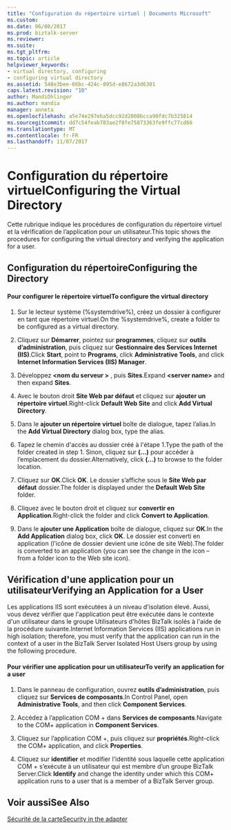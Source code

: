 ```yaml
---
title: "Configuration du répertoire virtuel | Documents Microsoft"
ms.custom: 
ms.date: 06/08/2017
ms.prod: biztalk-server
ms.reviewer: 
ms.suite: 
ms.tgt_pltfrm: 
ms.topic: article
helpviewer_keywords:
- virtual directory, configuring
- configuring virtual directory
ms.assetid: 548e3bee-66bc-424c-895d-e8672a3d6301
caps.latest.revision: "10"
author: MandiOhlinger
ms.author: mandia
manager: anneta
ms.openlocfilehash: a5e74e297eba5dcc92d2008bcca90fdc7b325814
ms.sourcegitcommit: dd7c54feab783ae2f8fe75873363fe9ffc77cd66
ms.translationtype: MT
ms.contentlocale: fr-FR
ms.lasthandoff: 11/07/2017
---
```

# <a name="configuring-the-virtual-directory"></a><span data-ttu-id="3dce0-102">Configuration du répertoire virtuel</span><span class="sxs-lookup"><span data-stu-id="3dce0-102">Configuring the Virtual Directory</span></span>
<span data-ttu-id="3dce0-103">Cette rubrique indique les procédures de configuration du répertoire virtuel et la vérification de l’application pour un utilisateur.</span><span class="sxs-lookup"><span data-stu-id="3dce0-103">This topic shows the procedures for configuring the virtual directory and verifying the application for a user.</span></span>  
  
## <a name="configuring-the-directory"></a><span data-ttu-id="3dce0-104">Configuration du répertoire</span><span class="sxs-lookup"><span data-stu-id="3dce0-104">Configuring the Directory</span></span>  
  
#### <a name="to-configure-the-virtual-directory"></a><span data-ttu-id="3dce0-105">Pour configurer le répertoire virtuel</span><span class="sxs-lookup"><span data-stu-id="3dce0-105">To configure the virtual directory</span></span>  
  
1.  <span data-ttu-id="3dce0-106">Sur le lecteur système (%systemdrive%), créez un dossier à configurer en tant que répertoire virtuel.</span><span class="sxs-lookup"><span data-stu-id="3dce0-106">On the %systemdrive%, create a folder to be configured as a virtual directory.</span></span>  
  
2.  <span data-ttu-id="3dce0-107">Cliquez sur **Démarrer**, pointez sur **programmes**, cliquez sur **outils d’administration**, puis cliquez sur **Gestionnaire des Services Internet (IIS)**.</span><span class="sxs-lookup"><span data-stu-id="3dce0-107">Click **Start**, point to **Programs**, click **Administrative Tools**, and click **Internet Information Services (IIS) Manager**.</span></span>  
  
3.  <span data-ttu-id="3dce0-108">Développez  **\<nom du serveur >** , puis **Sites**.</span><span class="sxs-lookup"><span data-stu-id="3dce0-108">Expand **\<server name>** and then expand **Sites**.</span></span>  
  
4.  <span data-ttu-id="3dce0-109">Avec le bouton droit **Site Web par défaut** et cliquez sur **ajouter un répertoire virtuel**.</span><span class="sxs-lookup"><span data-stu-id="3dce0-109">Right-click **Default Web Site** and click **Add Virtual Directory**.</span></span>  
  
5.  <span data-ttu-id="3dce0-110">Dans le **ajouter un répertoire virtuel** boîte de dialogue, tapez l’alias.</span><span class="sxs-lookup"><span data-stu-id="3dce0-110">In the **Add Virtual Directory** dialog box, type the alias.</span></span>  
  
6.  <span data-ttu-id="3dce0-111">Tapez le chemin d'accès au dossier créé à l'étape 1.</span><span class="sxs-lookup"><span data-stu-id="3dce0-111">Type the path of the folder created in step 1.</span></span> <span data-ttu-id="3dce0-112">Sinon, cliquez sur **(...)**  pour accéder à l’emplacement du dossier.</span><span class="sxs-lookup"><span data-stu-id="3dce0-112">Alternatively, click **(…)** to browse to the folder location.</span></span>  
  
7.  <span data-ttu-id="3dce0-113">Cliquez sur **OK**.</span><span class="sxs-lookup"><span data-stu-id="3dce0-113">Click **OK**.</span></span> <span data-ttu-id="3dce0-114">Le dossier s’affiche sous le **Site Web par défaut** dossier.</span><span class="sxs-lookup"><span data-stu-id="3dce0-114">The folder is displayed under the **Default Web Site** folder.</span></span>  
  
8.  <span data-ttu-id="3dce0-115">Cliquez avec le bouton droit et cliquez sur **convertir en Application**.</span><span class="sxs-lookup"><span data-stu-id="3dce0-115">Right-click the folder and click **Convert to Application**.</span></span>  
  
9. <span data-ttu-id="3dce0-116">Dans le **ajouter une Application** boîte de dialogue, cliquez sur **OK**.</span><span class="sxs-lookup"><span data-stu-id="3dce0-116">In the **Add Application** dialog box, click **OK**.</span></span> <span data-ttu-id="3dce0-117">Le dossier est converti en application (l'icône de dossier devient une icône de site Web).</span><span class="sxs-lookup"><span data-stu-id="3dce0-117">The folder is converted to an application (you can see the change in the icon – from a folder icon to the Web site icon).</span></span>  
  
## <a name="verifying-an-application-for-a-user"></a><span data-ttu-id="3dce0-118">Vérification d'une application pour un utilisateur</span><span class="sxs-lookup"><span data-stu-id="3dce0-118">Verifying an Application for a User</span></span>  
 <span data-ttu-id="3dce0-119">Les applications IIS sont exécutées à un niveau d'isolation élevé. Aussi, vous devez vérifier que l'application peut être exécutée dans le contexte d'un utilisateur dans le groupe Utilisateurs d'hôtes BizTalk isolés à l'aide de la procédure suivante.</span><span class="sxs-lookup"><span data-stu-id="3dce0-119">Internet Information Services (IIS) applications run in high isolation; therefore, you must verify that the application can run in the context of a user in the BizTalk Server Isolated Host Users group by using the following procedure.</span></span>  
  
#### <a name="to-verify-an-application-for-a-user"></a><span data-ttu-id="3dce0-120">Pour vérifier une application pour un utilisateur</span><span class="sxs-lookup"><span data-stu-id="3dce0-120">To verify an application for a user</span></span>  
  
1.  <span data-ttu-id="3dce0-121">Dans le panneau de configuration, ouvrez **outils d’administration**, puis cliquez sur **Services de composants**.</span><span class="sxs-lookup"><span data-stu-id="3dce0-121">In Control Panel, open **Administrative Tools**, and then click **Component Services**.</span></span>  
  
2.  <span data-ttu-id="3dce0-122">Accédez à l’application COM + dans **Services de composants**.</span><span class="sxs-lookup"><span data-stu-id="3dce0-122">Navigate to the COM+ application in **Component Services**.</span></span>  
  
3.  <span data-ttu-id="3dce0-123">Cliquez sur l’application COM +, puis cliquez sur **propriétés**.</span><span class="sxs-lookup"><span data-stu-id="3dce0-123">Right-click the COM+ application, and click **Properties**.</span></span>  
  
4.  <span data-ttu-id="3dce0-124">Cliquez sur **identifier** et modifier l’identité sous laquelle cette application COM + s’exécute à un utilisateur qui est membre d’un groupe BizTalk Server.</span><span class="sxs-lookup"><span data-stu-id="3dce0-124">Click **Identify** and change the identity under which this COM+ application runs to a user that is a member of a BizTalk Server group.</span></span>  
  
## <a name="see-also"></a><span data-ttu-id="3dce0-125">Voir aussi</span><span class="sxs-lookup"><span data-stu-id="3dce0-125">See Also</span></span>  
 [<span data-ttu-id="3dce0-126">Sécurité de la carte</span><span class="sxs-lookup"><span data-stu-id="3dce0-126">Security in the adapter</span></span>](../core/security-in-biztalk-adapter-for-jd-edwards-oneworld.md)